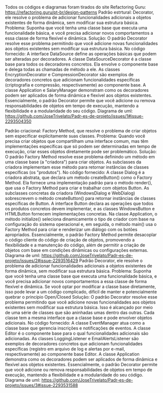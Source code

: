 Todos os códigos e diagramas foram tirados do site Refactoring Guru: https://refactoring.guru/pt-br/design-patterns
Padrão estrtural: Decorator, ele resolve o problema de adicionar funcionalidades adicionais a objetos existentes de forma dinâmica, sem modificar sua estrutura básica.
Problema:
Suponha que você tenha uma classe base que executa uma funcionalidade básica, e você precisa adicionar novos comportamentos a essa classe de forma flexível e dinâmica.
Solução:
O padrão Decorator resolve esse problema permitindo que você adicione novas funcionalidades aos objetos existentes sem modificar sua estrutura básica. 
No código fornecido:
A interface DataSource define as operações básicas que podem ser alteradas por decoradores.
A classe DataSourceDecorator é a classe base para todos os decoradores concretos. Ela envolve o componente base e delega todas as chamadas de método a ele.
As classes EncryptionDecorator e CompressionDecorator são exemplos de decoradores concretos que adicionam funcionalidades específicas (criptografia e compressão, respectivamente) ao componente base.
A classe Application e SalaryManager demonstram como os decoradores podem ser aplicados de forma dinâmica e flexível aos objetos existentes.
Essencialmente, o padrão Decorator permite que você adicione ou remova responsabilidades de objetos em tempo de execução, mantendo a flexibilidade e a modularidade do seu código.
Diagrama de uml:
https://github.com/JoseTrivelato/Padr-es-de-projeto/issues/1#issue-2293504350

Padrão criacional: Factory Method, que resolve o problema de criar objetos sem especificar explicitamente suas classes.
Problema:
Quando você precisa criar objetos que compartilham uma interface comum, mas têm implementações específicas que só podem ser determinadas em tempo de execução, criar esses objetos diretamente pode ser problemático. 
Solução:
O padrão Factory Method resolve esse problema definindo um método em uma classe base (a "criadora") para criar objetos. As subclasses da criadora implementam esse método para retornar instâncias de classes específicas (os "produtos").
No código fornecido:
A classe Dialog é a criadora abstrata, que declara um método createButton() como o Factory Method. Ela fornece uma implementação padrão para o método render(), que usa o Factory Method para criar e trabalhar com objetos Button.
As subclasses concretas da criadora (WindowsDialog e WebDialog) sobrescrevem o método createButton() para retornar instâncias de classes específicas de Button.
A interface Button declara as operações que todos os produtos concretos devem implementar, e as classes WindowsButton e HTMLButton fornecem implementações concretas.
Na classe Application, o método initialize() seleciona dinamicamente o tipo de criador com base na configuração do sistema operacional e, em seguida, o método main() usa o Factory Method para criar e renderizar um diálogo com os botões apropriados.
Essencialmente, o padrão Factory Method permite desacoplar o código cliente do código de criação de objetos, promovendo a flexibilidade e a manutenção do código, além de permitir a criação de objetos com base em condições dinâmicas ou configurações externas.
Diagrama de uml:
https://github.com/JoseTrivelato/Padr-es-de-projeto/issues/2#issue-2293516429
Padrão Decorator, ele resolve o problema de adicionar funcionalidades adicionais a objetos existentes de forma dinâmica, sem modificar sua estrutura básica.
Problema:
Suponha que você tenha uma classe base que executa uma funcionalidade básica, e você precisa adicionar novos comportamentos a essa classe de forma flexível e dinâmica. Se você optar por modificar a classe base diretamente, isso pode levar a um código complicado, difícil de manter e potencialmente quebrar o princípio Open/Closed
Solução:
O padrão Decorator resolve esse problema permitindo que você adicione novas funcionalidades aos objetos existentes sem modificar sua estrutura básica. Isso é alcançado por meio de uma série de classes que são aninhadas umas dentro das outras. Cada classe tem a mesma interface que a classe base e pode envolver objetos adicionais.
No código fornecido:
A classe EventManager atua como a classe base que gerencia inscrições e notificações de eventos.
A classe Editor é o componente base para o qual funcionalidades adicionais são adicionadas.
As classes LoggingListener e EmailAlertsListener são exemplos de decoradores concretos que adicionam funcionalidades específicas (registro em arquivo de log e alertas por e-mail, respectivamente) ao componente base Editor.
A classe Application demonstra como os decoradores podem ser aplicados de forma dinâmica e flexível aos objetos existentes.
Essencialmente, o padrão Decorator permite que você adicione ou remova responsabilidades de objetos em tempo de execução, mantendo a flexibilidade e a modularidade do seu código.
Diagrama de uml: 
https://github.com/JoseTrivelato/Padr-es-de-projeto/issues/3#issue-2293531588


